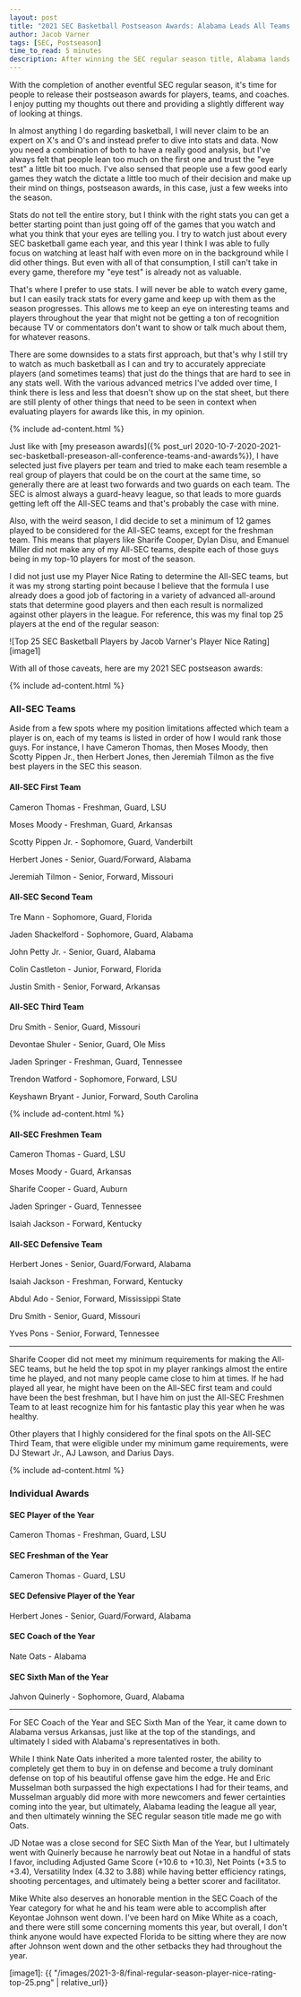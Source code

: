 ```yaml
---
layout: post
title: "2021 SEC Basketball Postseason Awards: Alabama Leads All Teams with Three All-SEC Players While Cameron Thomas Wins Player of the Year"
author: Jacob Varner
tags: [SEC, Postseason]
time_to_read: 5 minutes
description: After winning the SEC regular season title, Alabama lands three players on my All-SEC teams. Arkansas, LSU, Florida, and Missouri each had two players make one of the three teams.
---
```


With the completion of another eventful SEC regular season, it's time for people to release their postseason awards for players, teams, and coaches. I enjoy putting my thoughts out there and providing a slightly different way of looking at things.

In almost anything I do regarding basketball, I will never claim to be an expert on X's and O's and instead prefer to dive into stats and data. Now you need a combination of both to have a really good analysis, but I've always felt that people lean too much on the first one and trust the "eye test" a little bit too much. I've also sensed that people use a few good early games they watch the dictate a little too much of their decision and make up their mind on things, postseason awards, in this case, just a few weeks into the season.

Stats do not tell the entire story, but I think with the right stats you can get a better starting point than just going off of the games that you watch and what you think that your eyes are telling you. I try to watch just about every SEC basketball game each year, and this year I think I was able to fully focus on watching at least half with even more on in the background while I did other things. But even with all of that consumption, I still can't take in every game, therefore my "eye test" is already not as valuable.

That's where I prefer to use stats. I will never be able to watch every game, but I can easily track stats for every game and keep up with them as the season progresses. This allows me to keep an eye on interesting teams and players throughout the year that might not be getting a ton of recognition because TV or commentators don't want to show or talk much about them, for whatever reasons.

There are some downsides to a stats first approach, but that's why I still try to watch as much basketball as I can and try to accurately appreciate players (and sometimes teams) that just do the things that are hard to see in any stats well. With the various advanced metrics I've added over time, I think there is less and less that doesn't show up on the stat sheet, but there are still plenty of other things that need to be seen in context when evaluating players for awards like this, in my opinion.

{% include ad-content.html %}

Just like with [my preseason awards]({% post_url 2020-10-7-2020-2021-sec-basketball-preseason-all-conference-teams-and-awards%}), I have selected just five players per team and tried to make each team resemble a real group of players that could be on the court at the same time, so generally there are at least two forwards and two guards on each team. The SEC is almost always a guard-heavy league, so that leads to more guards getting left off the All-SEC teams and that's probably the case with mine.

Also, with the weird season, I did decide to set a minimum of 12 games played to be considered for the All-SEC teams, except for the freshman team. This means that players like Sharife Cooper, Dylan Disu, and Emanuel Miller did not make any of my All-SEC teams, despite each of those guys being in my top-10 players for most of the season.

I did not just use my Player Nice Rating to determine the All-SEC teams, but it was my strong starting point because I believe that the formula I use already does a good job of factoring in a variety of advanced all-around stats that determine good players and then each result is normalized against other players in the league. For reference, this was my final top 25 players at the end of the regular season:

![Top 25 SEC Basketball Players by Jacob Varner's Player Nice Rating][image1]

With all of those caveats, here are my 2021 SEC postseason awards:

{% include ad-content.html %}

### All-SEC Teams

Aside from a few spots where my position limitations affected which team a player is on, each of my teams is listed in order of how I would rank those guys. For instance, I have Cameron Thomas, then Moses Moody, then Scotty Pippen Jr., then Herbert Jones, then Jeremiah Tilmon as the five best players in the SEC this season.

#### All-SEC First Team

Cameron Thomas - Freshman, Guard, LSU

Moses Moody - Freshman, Guard, Arkansas

Scotty Pippen Jr. - Sophomore, Guard, Vanderbilt

Herbert Jones - Senior, Guard/Forward, Alabama

Jeremiah Tilmon - Senior, Forward, Missouri

#### All-SEC Second Team

Tre Mann - Sophomore, Guard, Florida

Jaden Shackelford - Sophomore, Guard, Alabama

John Petty Jr. - Senior, Guard, Alabama

Colin Castleton - Junior, Forward, Florida

Justin Smith - Senior, Forward, Arkansas

#### All-SEC Third Team

Dru Smith - Senior, Guard, Missouri

Devontae Shuler - Senior, Guard, Ole Miss

Jaden Springer - Freshman, Guard, Tennessee

Trendon Watford - Sophomore, Forward, LSU

Keyshawn Bryant - Junior, Forward, South Carolina

{% include ad-content.html %}

#### All-SEC Freshmen Team

Cameron Thomas - Guard, LSU

Moses Moody - Guard, Arkansas

Sharife Cooper - Guard, Auburn

Jaden Springer - Guard, Tennessee

Isaiah Jackson - Forward, Kentucky

#### All-SEC Defensive Team

Herbert Jones - Senior, Guard/Forward, Alabama

Isaiah Jackson - Freshman, Forward, Kentucky

Abdul Ado - Senior, Forward, Mississippi State

Dru Smith - Senior, Guard, Missouri

Yves Pons - Senior, Forward, Tennessee

---

Sharife Cooper did not meet my minimum requirements for making the All-SEC teams, but he held the top spot in my player rankings almost the entire time he played, and not many people came close to him at times. If he had played all year, he might have been on the All-SEC first team and could have been the best freshman, but I have him on just the All-SEC Freshmen Team to at least recognize him for his fantastic play this year when he was healthy.

Other players that I highly considered for the final spots on the All-SEC Third Team, that were eligible under my minimum game requirements, were DJ Stewart Jr., AJ Lawson, and Darius Days.

{% include ad-content.html %}

### Individual Awards

#### SEC Player of the Year

Cameron Thomas - Freshman, Guard, LSU

#### SEC Freshman of the Year

Cameron Thomas - Guard, LSU

#### SEC Defensive Player of the Year

Herbert Jones - Senior, Guard/Forward, Alabama

#### SEC Coach of the Year

Nate Oats - Alabama

#### SEC Sixth Man of the Year

Jahvon Quinerly - Sophomore, Guard, Alabama

---

For SEC Coach of the Year and SEC Sixth Man of the Year, it came down to Alabama versus Arkansas, just like at the top of the standings, and ultimately I sided with Alabama's representatives in both.

While I think Nate Oats inherited a more talented roster, the ability to completely get them to buy in on defense and become a truly dominant defense on top of his beautiful offense gave him the edge. He and Eric Musselman both surpassed the high expectations I had for their teams, and Musselman arguably did more with more newcomers and fewer certainties coming into the year, but ultimately, Alabama leading the league all year, and then ultimately winning the SEC regular season title made me go with Oats.

JD Notae was a close second for SEC Sixth Man of the Year, but I ultimately went with Quinerly because he narrowly beat out Notae in a handful of stats I favor, including Adjusted Game Score (+10.6 to +10.3), Net Points (+3.5 to +3.4), Versatility Index (4.32 to 3.88) while having better efficiency ratings, shooting percentages, and ultimately being a better scorer and facilitator.

Mike White also deserves an honorable mention in the SEC Coach of the Year category for what he and his team were able to accomplish after Keyontae Johnson went down. I've been hard on Mike White as a coach, and there were still some concerning moments this year, but overall, I don't think anyone would have expected Florida to be sitting where they are now after Johnson went down and the other setbacks they had throughout the year.

[image1]: {{ "/images/2021-3-8/final-regular-season-player-nice-rating-top-25.png" | relative_url}}
